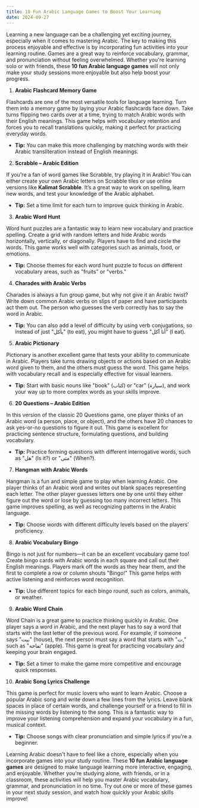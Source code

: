 ```yaml
---
title: 10 Fun Arabic Language Games to Boost Your Learning
date: 2024-09-27
---
```


Learning a new language can be a challenging yet exciting journey, especially when it comes to mastering Arabic. The key to making this process enjoyable and effective is by incorporating fun activities into your learning routine. Games are a great way to reinforce vocabulary, grammar, and pronunciation without feeling overwhelmed. Whether you're learning solo or with friends, these **10 fun Arabic language games** will not only make your study sessions more enjoyable but also help boost your progress.

1.  **Arabic Flashcard Memory Game**

Flashcards are one of the most versatile tools for language learning. Turn them into a memory game by laying your Arabic flashcards face down. Take turns flipping two cards over at a time, trying to match Arabic words with their English meanings. This game helps with vocabulary retention and forces you to recall translations quickly, making it perfect for practicing everyday words.

- **Tip:** You can make this more challenging by matching words with their Arabic transliteration instead of English meanings.

2.  **Scrabble – Arabic Edition**

If you're a fan of word games like Scrabble, try playing it in Arabic! You can either create your own Arabic letters on Scrabble tiles or use online versions like **Kalimat Scrabble**. It’s a great way to work on spelling, learn new words, and test your knowledge of the Arabic alphabet.

- **Tip:** Set a time limit for each turn to improve quick thinking in Arabic.

3.  **Arabic Word Hunt**

Word hunt puzzles are a fantastic way to learn new vocabulary and practice spelling. Create a grid with random letters and hide Arabic words horizontally, vertically, or diagonally. Players have to find and circle the words. This game works well with categories such as animals, food, or emotions.

- **Tip:** Choose themes for each word hunt puzzle to focus on different vocabulary areas, such as "fruits" or "verbs."

4.  **Charades with Arabic Verbs**

Charades is always a fun group game, but why not give it an Arabic twist? Write down common Arabic verbs on slips of paper and have participants act them out. The person who guesses the verb correctly has to say the word in Arabic.

- **Tip:** You can also add a level of difficulty by using verb conjugations, so instead of just "يأكل" (to eat), you might have to guess "أنا آكل" (I eat).

5.  **Arabic Pictionary**

Pictionary is another excellent game that tests your ability to communicate in Arabic. Players take turns drawing objects or actions based on an Arabic word given to them, and the others must guess the word. This game helps with vocabulary recall and is especially effective for visual learners.

- **Tip:** Start with basic nouns like "book" (كتاب) or "car" (سيارة), and work your way up to more complex words as your skills improve.

6.  **20 Questions – Arabic Edition**

In this version of the classic 20 Questions game, one player thinks of an Arabic word (a person, place, or object), and the others have 20 chances to ask yes-or-no questions to figure it out. This game is excellent for practicing sentence structure, formulating questions, and building vocabulary.

- **Tip:** Practice forming questions with different interrogative words, such as "هل" (Is it?) or "متى" (When?).

7.  **Hangman with Arabic Words**

Hangman is a fun and simple game to play when learning Arabic. One player thinks of an Arabic word and writes out blank spaces representing each letter. The other player guesses letters one by one until they either figure out the word or lose by guessing too many incorrect letters. This game improves spelling, as well as recognizing patterns in the Arabic language.

- **Tip:** Choose words with different difficulty levels based on the players’ proficiency.

8.  **Arabic Vocabulary Bingo**

Bingo is not just for numbers—it can be an excellent vocabulary game too! Create bingo cards with Arabic words in each square and call out their English meanings. Players mark off the words as they hear them, and the first to complete a row or column shouts "Bingo!" This game helps with active listening and reinforces word recognition.

- **Tip:** Use different topics for each bingo round, such as colors, animals, or weather.

9.  **Arabic Word Chain**

Word Chain is a great game to practice thinking quickly in Arabic. One player says a word in Arabic, and the next player has to say a word that starts with the last letter of the previous word. For example, if someone says "بيت" (house), the next person must say a word that starts with "ت," such as "تفاحة" (apple). This game is great for practicing vocabulary and keeping your brain engaged.

- **Tip:** Set a timer to make the game more competitive and encourage quick responses.

10. **Arabic Song Lyrics Challenge**

This game is perfect for music lovers who want to learn Arabic. Choose a popular Arabic song and write down a few lines from the lyrics. Leave blank spaces in place of certain words, and challenge yourself or a friend to fill in the missing words by listening to the song. This is a fantastic way to improve your listening comprehension and expand your vocabulary in a fun, musical context.

- **Tip:** Choose songs with clear pronunciation and simple lyrics if you're a beginner.

Learning Arabic doesn't have to feel like a chore, especially when you incorporate games into your study routine. These **10 fun Arabic language games** are designed to make language learning more interactive, engaging, and enjoyable. Whether you're studying alone, with friends, or in a classroom, these activities will help you master Arabic vocabulary, grammar, and pronunciation in no time. Try out one or more of these games in your next study session, and watch how quickly your Arabic skills improve!

